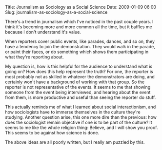 Title: Journalism as Sociology as a Social Science
Date: 2009-01-09 06:00
Slug: journalism-as-sociology-as-a-social-science

There's a trend in journalism which I've noticed in the past couple
years. I think it's becoming more and more common all the time, but it
baffles me because I don't understand it's value.

When reporters cover public events, like parades, dances, and so on,
they have a tendency to join the demonstration. They would walk in the
parade, or paint their faces, or do something which shows them
participating in what they're reporting about.

My question is, how is this helpful for the audience to understand what
is going on? How does this help represent the truth? For one, the
reporter is most probably not as skilled in whatever the demonstrators
are doing, and certainly won't have a background of working with that
group. So the reporter is not representative of the events. It seems to
me that showing someone from the event being interviewed, and hearing
about the event from them, is more productive and useful than seeing the
reporter do stuff.

This actually reminds me of what I learned about social interactionism,
and how sociologists have to immerse themselves in the culture they're
studying. Another question arise, this one more dire than the previous:
how does the sociologist remain objective if one is to be part of the
culture? It seems to me like the whole religion thing: Believe, and I
will show you proof. This seems to be against how science is done.

The above ideas are all poorly written, but I really am puzzled by this.

